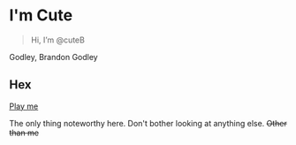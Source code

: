 # I'm Cute

> Hi, I’m @cuteB

Godley, Brandon Godley

## Hex

[Play me](./hex-b/ReadMe.md)

The only thing noteworthy here. Don't bother looking at anything else. ~~Other than me~~

<!---
cuteB/cuteB is a ✨ special ✨ repository because its `README.md` (this file) appears on your GitHub profile.
You can click the Preview link to take a look at your changes.
--->
